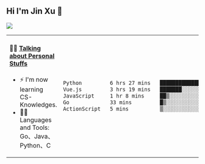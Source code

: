 
## Hi I'm Jin Xu 👋
![](https://komarev.com/ghpvc/?username=jiayouxujin&color=brightgreen&label=PROFILE+VIEWS)



<table align="center">
<tr>
<td valign="top" width="60%">

#### 🏋️‍♀️ <a href="https://github.com/jiayouxujin" target="_blank">Talking about Personal Stuffs</a>
<!-- recent_releases starts -->

- ⚡  I'm now learning CS-Knowledges.  
- 🏊‍♂️ Languages and Tools: Go、Java、Python、C
<!-- recent_releases ends -->
</td>
<td>
 
<!--START_SECTION:waka-->

```txt
Python         6 hrs 27 mins   █████████████▓░░░░░░░░░░░   54.44 %
Vue.js         3 hrs 19 mins   ███████░░░░░░░░░░░░░░░░░░   27.99 %
JavaScript     1 hr 8 mins     ██▒░░░░░░░░░░░░░░░░░░░░░░   09.58 %
Go             33 mins         █▒░░░░░░░░░░░░░░░░░░░░░░░   04.71 %
ActionScript   5 mins          ▒░░░░░░░░░░░░░░░░░░░░░░░░   00.80 %
```

<!--END_SECTION:waka-->
 
</td>
</tr>
</table>





